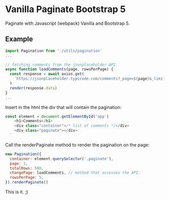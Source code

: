 # Vanilla Paginate Bootstrap 5

Paginate with Javascript (webpack) Vanilla and Bootstrap 5.

## Example

```javascript
import Pagination from './utils/pagination'
...

// fetching comments from the jsonplaceholder API.
async function loadComments(page, rowsPerPage) {
  const response = await axios.get(
    `https://jsonplaceholder.typicode.com/comments?_page=${page}&_limit=${rowsPerPage}`
  )
  render(response.data)
}
...

```

Insert in the html the div that will contain the pagination:

```javascript
const element = document.getElementById('app')
    <h1>Comments</h1>
    <div class="container">/* list of comments */</div>
    <div class="paginate"></div>
  `
```

Call the renderPaginate method to render the pagination on the page:

```javascript
new Pagination({
  container: element.querySelector('.paginate'),
  page: 1,
  totalRows: 500,
  changePage: loadComments, // method that accesses the API.
  rowsPerPage: 5,
}).renderPaginate()
```

This is it. ;)

